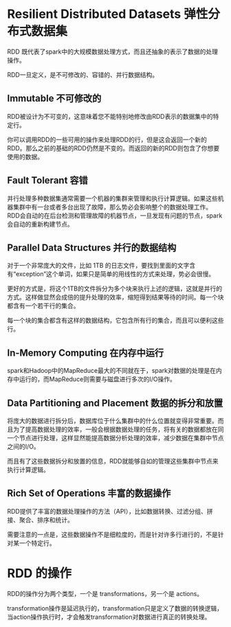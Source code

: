 # Resilient Distributed Datasets  弹性分布式数据集

RDD 既代表了spark中的大规模数据处理方式，而且还抽象的表示了数据的处理操作。

RDD一旦定义，是不可修改的、容错的、并行数据结构。



## Immutable 不可修改的

RDD被设计为不可变的，这意味着您不能特别地修改由RDD表示的数据集中的特定行。

你可以调用RDD的一些可用的操作来处理RDD的行，但是这会返回一个新的RDD。那么之前的基础的RDD仍然是不变的。而返回的新的RDD则包含了你想要使用的数据。



## Fault Tolerant 容错

并行处理多种数据集通常需要一个机器的集群来管理和执行计算逻辑。如果这些机器集群中有一台或者多台出现了故障，那么势必会影响整个的数据处理工作。RDD会自动的在后台检测和管理故障的机器节点，一旦发现有问题的节点，spark会自动的重新构建节点。



## Parallel Data Structures 并行的数据结构

对于一个非常庞大的文件，比如 1TB 的日志文件，要找到里面的文字含有“exception”这个单词，如果只是简单的用线性的方式来处理，势必会很慢。

更好的方式是，将这个1TB的文件拆分为多个块来执行上述的逻辑，这就是并行的方式。这样做显然会成倍的提升处理的效率，缩短得到结果等待的时间。每一个块都含有一个若干行的集合。

每一个块的集合都含有这样的数据结构，它包含所有行的集合，而且可以便利这些行。



## In-Memory Computing 在内存中运行

spark和Hadoop中的MapReduce最大的不同就在于，spark对数据的处理是在内存中运行的，而MapReduce则需要与磁盘进行多次的I/O操作。



## Data Partitioning and Placement 数据的拆分和放置

将庞大的数据进行拆分后，数据库位于什么集群中的什么位置就变得非常重要。而且为了提高数据处理的效率，一般会根据数据处理的任务，将有关的数据都放在同一个节点进行处理，这样显然能提高数据分析处理的效率，减少数据在集群中节点之间的I/O。

而且有了这些数据拆分和放置的信息，RDD就能够自如的管理这些集群中节点来执行计算逻辑。



## Rich Set of Operations 丰富的数据操作

RDD提供了丰富的数据处理操作的方法（API），比如数据转换、过滤分组、拼接、聚合、排序和统计。

需要注意的一点是，这些数据操作不是细粒度的，而是针对许多行进行的，不是针对某一个特定行。



# RDD 的操作

RDD的操作分为两个类型，一个是 transformations，另一个是 actions。

transformation操作是延迟执行的，transformation只是定义了数据的转换逻辑，当action操作执行时，才会触发transformation对数据进行真正的转换处理。































